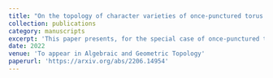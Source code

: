 ```yaml
---
title: "On the topology of character varieties of once-punctured torus bundles"
collection: publications
category: manuscripts
excerpt: 'This paper presents, for the special case of once-punctured torus bundles, a natural method to study the character varieties of hyperbolic 3-manifolds that are bundles over the circle.'
date: 2022
venue: 'To appear in Algebraic and Geometric Topology'
paperurl: 'https://arxiv.org/abs/2206.14954'
---
```

